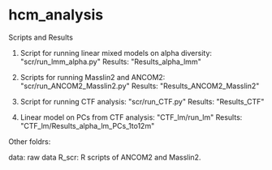 # hcm_analysis

Scripts and Results

1. Script for running linear mixed models on alpha diversity: "scr/run_lmm_alpha.py"
   Results: "Results_alpha_lmm"

2. Scripts for running Masslin2 and ANCOM2: "scr/run_ANCOM2_Masslin2.py"
   Results: "Results_ANCOM2_Masslin2"

3. Script for running CTF analysis: "scr/run_CTF.py"
   Results: "Results_CTF"

4. Linear model on PCs from CTF analysis: "CTF_lm/run_lm"
   Results: "CTF_lm/Results_alpha_lm_PCs_1to12m"


Other foldrs:

data: raw data
R_scr: R scripts of ANCOM2 and Masslin2. 
